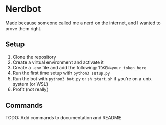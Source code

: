 # Nerdbot

Made because someone called me a nerd on the internet, and I wanted to prove them right.

## Setup

1. Clone the repository
2. Create a virtual environment and activate it
3. Create a `.env` file and add the following: `TOKEN=your_token_here`
4. Run the first time setup with `python3 setup.py`
5. Run the bot with `python3 bot.py` or `sh start.sh` if you're on a unix system (or WSL)
6. Profit (not really)

## Commands

TODO: Add commands to documentation and README